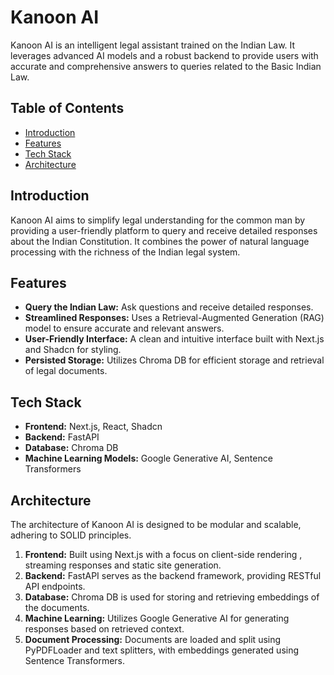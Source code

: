 # Kanoon AI

Kanoon AI is an intelligent legal assistant trained on the Indian Law. It leverages advanced AI models and a robust backend to provide users with accurate and comprehensive answers to queries related to the Basic Indian Law.

## Table of Contents

- [Introduction](#introduction)
- [Features](#features)
- [Tech Stack](#tech-stack)
- [Architecture](#architecture)

## Introduction

Kanoon AI aims to simplify legal understanding for the common man by providing a user-friendly platform to query and receive detailed responses about the Indian Constitution. It combines the power of natural language processing with the richness of the Indian legal system.

## Features

- **Query the Indian Law:** Ask questions and receive detailed responses.
- **Streamlined Responses:** Uses a Retrieval-Augmented Generation (RAG) model to ensure accurate and relevant answers.
- **User-Friendly Interface:** A clean and intuitive interface built with Next.js and Shadcn for styling.
- **Persisted Storage:** Utilizes Chroma DB for efficient storage and retrieval of legal documents.

## Tech Stack

- **Frontend:** Next.js, React, Shadcn
- **Backend:** FastAPI
- **Database:** Chroma DB
- **Machine Learning Models:** Google Generative AI, Sentence Transformers

## Architecture

The architecture of Kanoon AI is designed to be modular and scalable, adhering to SOLID principles.

1. **Frontend:** Built using Next.js with a focus on client-side rendering , streaming responses and static site generation.
2. **Backend:** FastAPI serves as the backend framework, providing RESTful API endpoints.
3. **Database:** Chroma DB is used for storing and retrieving embeddings of the documents.
4. **Machine Learning:** Utilizes Google Generative AI for generating responses based on retrieved context.
5. **Document Processing:** Documents are loaded and split using PyPDFLoader and text splitters, with embeddings generated using Sentence Transformers.
